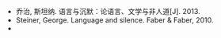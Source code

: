 - 乔治, 斯坦纳. 语言与沉默：论语言、文学与非人道[J]. 2013.
- Steiner, George. Language and silence. Faber & Faber, 2010.
-